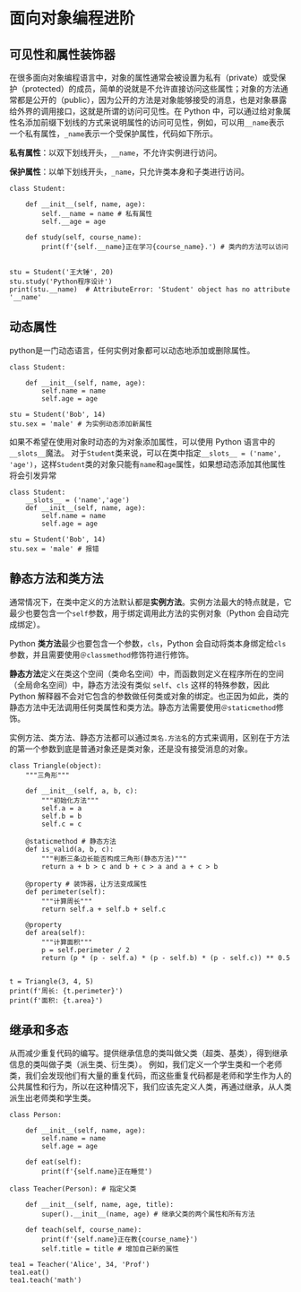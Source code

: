 # 面向对象编程进阶

## 可见性和属性装饰器

在很多面向对象编程语言中，对象的属性通常会被设置为私有（private）或受保护（protected）的成员，简单的说就是不允许直接访问这些属性；对象的方法通常都是公开的（public），因为公开的方法是对象能够接受的消息，也是对象暴露给外界的调用接口，这就是所谓的访问可见性。在 Python 中，可以通过给对象属性名添加前缀下划线的方式来说明属性的访问可见性，例如，可以用`__name`表示一个私有属性，`_name`表示一个受保护属性，代码如下所示。

**私有属性**：以双下划线开头，`__name`，不允许实例进行访问。

**保护属性**：以单下划线开头，`_name`，只允许类本身和子类进行访问。

```
class Student:

    def __init__(self, name, age):
        self.__name = name # 私有属性
        self.__age = age

    def study(self, course_name):
        print(f'{self.__name}正在学习{course_name}.') # 类内的方法可以访问


stu = Student('王大锤', 20)
stu.study('Python程序设计')
print(stu.__name)  # AttributeError: 'Student' object has no attribute '__name'

```

## 动态属性
python是一门动态语言，任何实例对象都可以动态地添加或删除属性。

```
class Student:

    def __init__(self, name, age):
        self.name = name
        self.age = age

stu = Student('Bob', 14)
stu.sex = 'male' # 为实例动态添加新属性
```

如果不希望在使用对象时动态的为对象添加属性，可以使用 Python 语言中的`__slots__`魔法。
对于`Student`类来说，可以在类中指定`__slots__ = ('name', 'age')`，这样`Student`类的对象只能有`name`和`age`属性，如果想动态添加其他属性将会引发异常

```
class Student:
    __slots__ = ('name','age')
    def __init__(self, name, age):
        self.name = name
        self.age = age

stu = Student('Bob', 14)
stu.sex = 'male' # 报错
```

## 静态方法和类方法

通常情况下，在类中定义的方法默认都是**实例方法**。实例方法最大的特点就是，它最少也要包含一个`self`参数，用于绑定调用此方法的实例对象（Python 会自动完成绑定）。

Python **类方法**最少也要包含一个参数，`cls`，Python 会自动将类本身绑定给`cls`参数，并且需要使用`＠classmethod`修饰符进行修饰。

**静态方法**定义在类这个空间（类命名空间）中，而函数则定义在程序所在的空间（全局命名空间）中，静态方法没有类似 `self`、`cls` 这样的特殊参数，因此 Python 解释器不会对它包含的参数做任何类或对象的绑定。也正因为如此，类的静态方法中无法调用任何类属性和类方法。静态方法需要使用`＠staticmethod`修饰。

实例方法、类方法、静态方法都可以通过`类名.方法名`的方式来调用，区别在于方法的第一个参数到底是普通对象还是类对象，还是没有接受消息的对象。

```
class Triangle(object):
    """三角形"""

    def __init__(self, a, b, c):
        """初始化方法"""
        self.a = a
        self.b = b
        self.c = c

    @staticmethod # 静态方法
    def is_valid(a, b, c):
        """判断三条边长能否构成三角形(静态方法)"""
        return a + b > c and b + c > a and a + c > b

    @property # 装饰器，让方法变成属性
    def perimeter(self):
        """计算周长"""
        return self.a + self.b + self.c

    @property
    def area(self):
        """计算面积"""
        p = self.perimeter / 2
        return (p * (p - self.a) * (p - self.b) * (p - self.c)) ** 0.5


t = Triangle(3, 4, 5)
print(f'周长: {t.perimeter}')
print(f'面积: {t.area}')
```

## 继承和多态

从而减少重复代码的编写。提供继承信息的类叫做父类（超类、基类），得到继承信息的类叫做子类（派生类、衍生类）。
例如，我们定义一个学生类和一个老师类，我们会发现他们有大量的重复代码，而这些重复代码都是老师和学生作为人的公共属性和行为，所以在这种情况下，我们应该先定义人类，再通过继承，从人类派生出老师类和学生类。

```
class Person:

    def __init__(self, name, age):
        self.name = name
        self.age = age

    def eat(self):
        print(f'{self.name}正在睡觉')

class Teacher(Person): # 指定父类

    def __init__(self, name, age, title):
        super().__init__(name, age) # 继承父类的两个属性和所有方法

    def teach(self, course_name):
        print(f'{self.name}正在教{course_name}')
        self.title = title # 增加自己新的属性

tea1 = Teacher('Alice', 34, 'Prof')
tea1.eat()
tea1.teach('math')
```

